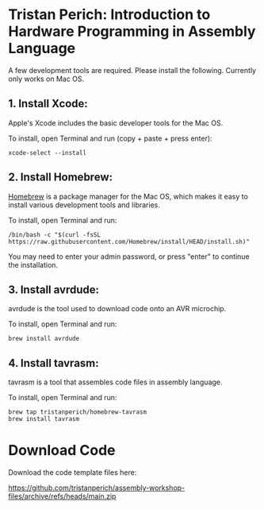 # Tristan Perich: Introduction to Hardware Programming in Assembly Language

A few development tools are required. Please install the following. Currently only works on Mac OS.

## 1. Install Xcode:
Apple's Xcode includes the basic developer tools for the Mac OS.

To install, open Terminal and run (copy + paste + press enter):
```
xcode-select --install
```

## 2. Install Homebrew:
[Homebrew](https://brew.sh) is a package manager for the Mac OS, which makes it easy to install various development tools and libraries.

To install, open Terminal and run:
```
/bin/bash -c "$(curl -fsSL https://raw.githubusercontent.com/Homebrew/install/HEAD/install.sh)"
```

You may need to enter your admin password, or press "enter" to continue the installation.

## 3. Install avrdude:
avrdude is the tool used to download code onto an AVR microchip.

To install, open Terminal and run:
```
brew install avrdude
```


## 4. Install tavrasm:
tavrasm is a tool that assembles code files in assembly language.

To install, open Terminal and run:

```
brew tap tristanperich/homebrew-tavrasm
brew install tavrasm
```

# Download Code
Download the code template files here:

https://github.com/tristanperich/assembly-workshop-files/archive/refs/heads/main.zip

